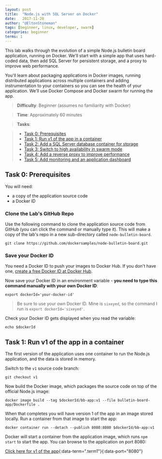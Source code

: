 ```yaml
---
layout: post
title:  "Node.js with SQL Server on Docker"
date:   2017-11-28
author: "@EltonStoneman"
tags: [beginner, linux, developer, swarm]
categories: beginner
terms: 1
---
```


This lab walks through the evolution of a simple Node.js bulletin board application, running on Docker. We'll start with a simple app that uses hard-coded data, then add SQL Server for persistent storage, and a proxy to improve web performance.

You'll learn about packaging applications in Docker images, running distributed applications across multiple containers and adding instrumentation to your containers so you can see the health of your application. We'll use Docker Compose and Docker swarm for running the app.

> **Difficulty**: Beginner (assumes no familiarity with Docker)

> **Time**: Approximately 60 minutes

> **Tasks**:
>

> * [Task 0: Prerequisites](#Task_0)
> * [Task 1: Run v1 of the app in a container](#Task_1)
> * [Task 2: Add a SQL Server database container for storage](#Task_2)
> * [Task 3: Switch to high availability in swarm mode](#Task_3)
> * [Task 4: Add a reverse proxy to improve performance](#Task_4)
> * [Task 5: Add monitoring and an application dashboard](#Task_5)

## <a name="task0"></a>Task 0: Prerequisites

You will need:

- a copy of the application source code
- a Docker ID

### Clone the Lab's GitHub Repo

Use the following command to clone the application source code from GitHub (you can click the command or manually type it). This will make a copy of the lab's repo in a new sub-directory called `node-bulletin-board`.

```.term1
git clone https://github.com/dockersamples/node-bulletin-board.git
```

### Save your Docker ID

You need a Docker ID to push your images to Docker Hub. If you don't have one, [create a free Docker ID at Docker Hub](https://hub.docker.com). 

Now save your Docker ID in an environment variable - **you need to type this command manually with your own Docker ID**:

```
export dockerId='your-docker-id'
```

> Be sure to use your own Docker ID. Mine is `sixeyed`, so the command I run is `export dockerId='sixeyed'`.

Check your Docker ID gets displayed when you read the variable:

```.term1
echo $dockerId
```

## <a name="Task_1"></a>Task 1: Run v1 of the app in a container

The first version of the application uses one container to run the Node.js application, and the data is stored in memory.

Switch to the `v1` source code branch:

```.term1
git checkout v1
```

Now build the Docker image, which packages the source code on top of the official Node.js image:

```.term1
docker image build --tag $dockerId/bb-app:v1 --file bulletin-board-app/Dockerfile .
```

When that completes you will have version 1 of the app in an image stored locally. Run a container from that image to start the app:

```.term1
docker container run --detach --publish 8080:8080 $dockerId/bb-app:v1
```

Docker will start a container from the application image, which runs `npm start` to start the app. You can browse to the application on port 8080:

[Click here for v1 of the app](/){:data-term=".term1"}{:data-port="8080"}
